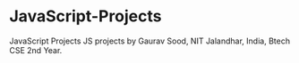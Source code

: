 # JavaScript-Projects
JavaScript Projects
JS projects by Gaurav Sood, NIT Jalandhar, India, Btech CSE 2nd Year.
